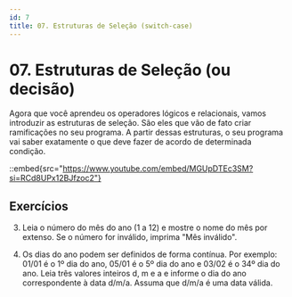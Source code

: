 ```yaml
---
id: 7
title: 07. Estruturas de Seleção (switch-case)
---
```

# 07. Estruturas de Seleção (ou decisão)

Agora que você aprendeu os operadores lógicos e relacionais, vamos introduzir as estruturas de seleção. São eles que vão de fato criar ramificações no seu programa. A partir dessas estruturas, o seu programa vai saber exatamente o que deve fazer de acordo de determinada condição.

::embed{src="https://www.youtube.com/embed/MGUpDTEc3SM?si=RCd8UPx12BJfzoc2"}

## Exercícios

3.  Leia o número do mês do ano (1 a 12) e mostre o nome do mês por extenso. Se o número for
inválido, imprima "Mês inválido".

4. Os dias do ano podem ser definidos de forma contínua. Por exemplo: 01/01 é o 1º dia do ano, 05/01 é o 5º dia do ano e 03/02 é o 34º dia do ano. Leia três valores inteiros d, m e a e informe o dia do ano correspondente à data d/m/a. Assuma que d/m/a é uma data válida.
